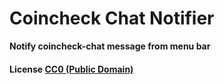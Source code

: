 # Coincheck Chat Notifier

**Notify coincheck-chat message from menu bar**

#### License [CC0 (Public Domain)](LICENSE.md)
